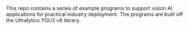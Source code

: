 This repo contains a series of example programs to support vision AI applications for practical industry deployment.
The programs are built off the Ultralytics YOLO v8 library.
